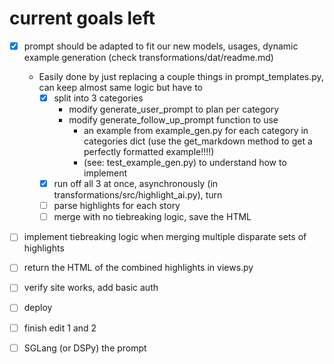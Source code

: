 # current goals left

- [x] prompt should be adapted to fit our new models, usages, dynamic example generation (check transformations/dat/readme.md)
  - Easily done by just replacing a couple things in prompt_templates.py, can keep almost same logic but have to
    - [x] split into 3 categories
      - modify generate_user_prompt to plan per category
      - modify generate_follow_up_prompt function to use 
        - an example from example_gen.py for each category in categories dict (use the get_markdown method to get a perfectly formatted example!!!!)
        - (see: test_example_gen.py) to understand how to implement
    - [x] run off all 3 at once, asynchronously (in transformations/src/highlight_ai.py), turn 
    - [ ] parse highlights for each story
    - [ ] merge with no tiebreaking logic, save the HTML
- [ ] implement tiebreaking logic when merging multiple disparate sets of highlights
- [ ] return the HTML of the combined highlights in views.py
- [ ] verify site works, add basic auth
- [ ] deploy
- [ ] finish edit 1 and 2
- [ ] SGLang (or DSPy) the prompt

